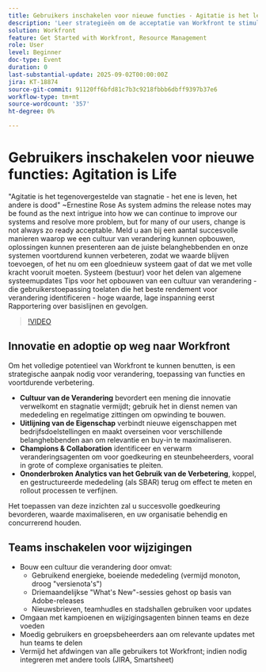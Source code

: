 ```yaml
---
title: Gebruikers inschakelen voor nieuwe functies - Agitatie is het leven
description: 'Leer strategieën om de acceptatie van Workfront te stimuleren: aantrekkelijke gebruikers, het uitlijnen van functies op bedrijfsdoelen en het gebruik van analyses om rollouts te verbeteren.'
solution: Workfront
feature: Get Started with Workfront, Resource Management
role: User
level: Beginner
doc-type: Event
duration: 0
last-substantial-update: 2025-09-02T00:00:00Z
jira: KT-18874
source-git-commit: 91120ff6bfd81c7b3c9218fbbb6dbff9397b37e6
workflow-type: tm+mt
source-wordcount: '357'
ht-degree: 0%

---
```



# Gebruikers inschakelen voor nieuwe functies: Agitation is Life

&quot;Agitatie is het tegenovergestelde van stagnatie - het ene is leven, het andere is dood&quot; ~Ernestine Rose As system admins the release notes may be found as the next intrigue into how we can continue to improve our systems and resolve more problem, but for many of our users, change is not always zo ready acceptable. Meld u aan bij een aantal succesvolle manieren waarop we een cultuur van verandering kunnen opbouwen, oplossingen kunnen presenteren aan de juiste belanghebbenden en onze systemen voortdurend kunnen verbeteren, zodat we waarde blijven toevoegen, of het nu om een gloednieuw systeem gaat of dat we met volle kracht vooruit moeten. Systeem (bestuur) voor het delen van algemene systeemupdates Tips voor het opbouwen van een cultuur van verandering - die gebruikerstoepassing toelaten die het beste rendement voor verandering identificeren - hoge waarde, lage inspanning eerst Rapportering over basislijnen en gevolgen.

>[!VIDEO](https://video.tv.adobe.com/v/3471494/?learn=on&enablevpops)

## Innovatie en adoptie op weg naar Workfront

Om het volledige potentieel van Workfront te kunnen benutten, is een strategische aanpak nodig voor verandering, toepassing van functies en voortdurende verbetering.

* **Cultuur van de Verandering** bevordert een mening die innovatie verwelkomt en stagnatie vermijdt; gebruik het in dienst nemen van mededeling en regelmatige zittingen om opwinding te bouwen.
* **Uitlijning van de Eigenschap** verbindt nieuwe eigenschappen met bedrijfsdoelstellingen en maakt overseinen voor verschillende belanghebbenden aan om relevantie en buy-in te maximaliseren.
* **Champions &amp; Collaboration** identificeer en verwarm veranderingsagenten om voor goedkeuring en steunbeheerders, vooral in grote of complexe organisaties te pleiten.
* **Ononderbroken Analytics van het Gebruik van de Verbetering**, koppel, en gestructureerde mededeling (als SBAR) terug om effect te meten en rollout processen te verfijnen.

Het toepassen van deze inzichten zal u succesvolle goedkeuring bevorderen, waarde maximaliseren, en uw organisatie behendig en concurrerend houden.

## Teams inschakelen voor wijzigingen

* Bouw een cultuur die verandering door omvat:
   * Gebruikend energieke, boeiende mededeling (vermijd monoton, droog &quot;versienota&#39;s&quot;)
   * Driemaandelijkse &quot;What&#39;s New&quot;-sessies gehost op basis van Adobe-releases
   * Nieuwsbrieven, teamhudles en stadshallen gebruiken voor updates
* Omgaan met kampioenen en wijzigingsagenten binnen teams en deze voeden
* Moedig gebruikers en groepsbeheerders aan om relevante updates met hun teams te delen
* Vermijd het afdwingen van alle gebruikers tot Workfront; indien nodig integreren met andere tools (JIRA, Smartsheet)
